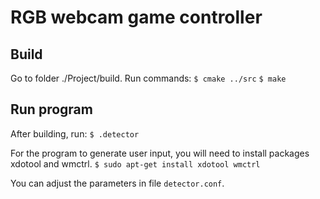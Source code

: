 # RGB webcam game controller

## Build
Go to folder ./Project/build.
Run commands:
`$ cmake ../src`
`$ make`

## Run program
After building, run:
`$ .detector`

For the program to generate user input, you will need to install packages xdotool and wmctrl.
`$ sudo apt-get install xdotool wmctrl`

You can adjust the parameters in file `detector.conf`.

